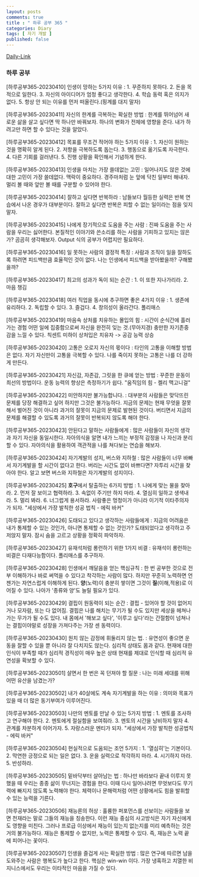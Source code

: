 ```yaml
---
layout: posts
comments: true
title : " 하루 공부 365 "
categories: Diary
tags: [ 자기 개발 ]
published: false
---
```


[Daily-Link](https://blog.naver.com/oroda_official/222955305160)

### 하루 공부

[하루공부365-20230410] 인생이 망하는 5가지 이유
 : 1. 꾸준하지 못하다.
   2. 돈을 목적으로 일한다.
   3. 자신의 아이디어가 엄청 좋다고 생각한다.
   4. 학습 동력 혹은 의지가 없다.
   5. 항상 안 되는 이유를 먼저 떠올린다.(핑계를 대지 말자)

[하루공부365-20230411] 자신의 한계를 극복하는 확실한 방법
 : 한계를 뛰어넘어 새로운 삶을 살고 싶다면 딱 하나만 바꿔보자.
   하나의 변화가 전체에 영향을 준다.
   내가 하려고만 하면 할 수 있다는 것을 알았다.

[하루공부365-20230412] 목표를 무조건 적어야 하는 5가지 이유
 : 1. 자신이 원하는 것을 명확히 알게 된다.
   2. 저항을 극복하도록 돕는다.
   3. 행동으로 옮기도록 자극한다.
   4. 다른 기회를 걸러낸다.
   5. 진행 상황을 확인해서 기념하게 한다.

[하루공부365-20230413] 인생을 마치는 가장 쓸데없는 고민
 : 일어나지도 않은 것에 대한 고민이 가장 쓸데없다.
   맥락이 중요하다.
   경주마처럼 눈 앞에 닥친 일부터 해내자.
   멀리 볼 때와 앞만 볼 때를 구분할 수 있어야 한다.

[하루공부365-20230414] 잘하고 싶다면 반복하라
 : 남들보다 월등한 실력은 반복 연습에서 나온 경우가 대부분이다.
   잘하고 싶다면 반복은 피할 수 없는 일이라는 점을 잊지 말자.

[하루공부365-20230415] 나에게 장기적으로 도움을 주는 사람
 : 진짜 도움을 주는 사람을 우리는 싫어한다.
   본질적인 이야기와 쓴소리를 하는 사람을 기피하고 있지는 않은가? 곰곰히 생각해보자.
   Output 식의 공부가 어렵지만 필요하다.

[하루공부365-20230416] 일 못하는 사람의 결정적 특징
 : 사람과 조직이 일을 잘하도록 하려면 피드백만큼 효율적인 것이 없다.
   나는 인생에서 피드백을 받아봤을까? 구해봤을까?

[하루공부365-20230417] 최고의 성과가 독이 되는 순간
 : 1. 이 또한 지나가리라.
   2. 마음 챙김

[하루공부365-20230418] 여러 직업을 동시에 추구하면 좋은 4가지 이유
 : 1. 생존에 유리하다.
   2. 독립할 수 있다.
   3. 즐겁다.
   4. 창의성이 올라간다.
   폴리매스

[하루공부365-20230419] 마음속 상처를 치유하는 몰입의 힘
 : 시간이 순식간에 흘러가는 경험
   어떤 일에 집중함으로써 자신을 완전히 잊는 것.(무아지경)
   충만한 자기존중감을 느낄 수 있다.
   칙센트 미하이
   상처입은 치유자 -> 공감 능력 상승

[하루공부365-20230420] 고통은 오로지 자신의 몫이다
 : 타인의 고통을 이해할 방법은 없다.
   자기 자신만이 고통을 극복할 수 있다.
   나를 죽이지 못하는 고통은 나를 더 강하게 만든다.

[하루공부365-20230421] 자신감, 자존감, 그릿을 한 큐에 얻는 방법
 : 꾸준한 운동이 최선의 방법이다.
   운동 능력의 향상은 측정하기가 쉽다.
   "움직임의 힘 - 켈리 맥고니걸"

[하루공부365-20230422] 미안하지만 불가능합니다.
  : 대부분의 사람들은 맞닥뜨린 문제를 당장 해결하고 싶어 하지만 그것은 불가능하다.
    지금의 문제는 현재 무엇을 잘못해서 벌어진 것이 아니라 과거의 잘못이 지금의 문제로 발현된 것이다.
    버티면서 지금의 문제를 해결할 수 있도록 과거의 잘못이 반복되지 않도록 해야 한다.

[하루공부365-20230423] 안된다고 말하는 사람들에게
  : 많은 사람들이 자신의 생각과 자기 자신을 동일시한다.
    자아의식을 알면 내가 느끼는 부정적 감정을 나 자신과 분리할 수 있다.
    자아의식을 활용하여 객관적을 나를 쳐다보는 연습을 해보자.

[하루공부365-20230424] 자기계발의 성지, 버스와 지하철
  : 많은 사람들이 너무 바빠서 자기계발을 할 시간이 없다고 한다.
    버리는 시간도 없이 바쁘다면? 자투리 시간을 찾아야 한다.
    알고 보면 버스와 지하철은 자기계발의 성지이다.

[하루공부365-20230425] **호구**에서 탈출하는 6가지 방법
  : 1. 나에게 맞는 물을 찾아라.
    2. 먼저 잘 보이고 협력하라.
    3. 속없이 주기만 하지 마라.
    4. 열심히 일하고 생색내라.
    5. 멀리 봐라.
    6. 너그럽게 용서하라.
    사람좋은 멍청이가 아니라 이기적 이타주의자가 되자.
    "세상에서 가장 발칙한 성공 법칙 - 에릭 바커"

[하루공부365-20230426] 도태되고 있다고 생각하는 사람들에게
  : 지금의 어려움은 내가 통제할 수 있는 것인가, 아니면 통제할 수 없는 것인가?
    도태되었다고 생각하고 주저앉지 말자.
    잠시 숨을 고르고 상황을 정확히 파악하자.

[하루공부365-20230427] 유재석처럼 롱런하기 위한 1가지 비결
  : 유재석이 롱런하는 비결은 다재다능함이다.
    폴리매스를 추구하자.

[하루공부365-20230428] 인생에서 깨달음을 얻는 핵심규칙
  : 한 번 공부한 것으로 전부 이해하가나 바로 써먹을 수 있다고 착각하는 사람이 많다.
    하지만 꾸준히 노력하면 언젠가는 자연스럽게 이해하게 된다.
    **양**(노력)이 충분히 쌓이면 그것이 **질**(이해,적용)로 이어질 수 있다.
    나아가 '종류와 양'도 늘릴 필요가 있다.

[하루공부365-20230429] 결핍이 원동력이 되는 순간
  : 결핍 - 있어야 할 것이 없어지거나 모자람, 또는 다 없어짐.
    결핍은 나를 해치는 무기가 될 수도 있지만 세상을 헤쳐나가는 무가가 될 수도 있다.
    내 몸에서 '해보고 싶다', '이루고 싶다'라는 간절함이 넘쳐나는 결핍이야말로 성장을 가져다주는 가장 센 동력이다.

[하루공부365-20230430] 원치 않는 감정에 휘둘리지 않는 법.
  : 유연성이 좋으면 운동을 잘할 수 있을 뿐 아니라 잘 다치지도 않는다.
    심리적 상태도 몸과 같다.
    현재에 대한 인식이 부족할 때가 심리적 경직성이 매우 높은 상태
    현재를 제대로 인식할 때 심리적 유연성을 확보할 수 있다.

[하루공부365-20230501] 살면서 한 번은 꼭 던져야 할 질문
  : 나는 미래 세대를 위해 어떤 유산을 남겼는가?

[하루공부365-20230502] 내가 40살에도 계속 자기계발을 하는 이유
  : 의미와 목표가 있을 때 더 많은 동기부여가 이루어진다.

[하루공부365-20230503] 나만의 멘토를 만날 수 있는 5가지 방법
  : 1. 멘토를 조사하고 연구해야 한다.
    2. 멘토에게 절실함을 보여줘라.
    3. 멘토의 시간을 낭비하지 말자
    4. 관계를 차분하게 이어가자.
    5. 자랑스러운 멘티가 되자.
    "세상에서 가장 발칙한 성공법칙 - 에릭 바커"

[하루공부365-20230504] 현실적으로 도움되는 조언 5가지
  : 1. '열심히'는 기본이다.
    2. 막연한 긍정으로 되는 일은 없다.
    3. 운을 실력으로 착각하지 마라.
    4. 시기하지 마라.
    5. 반성하라.

[하루공부365-20230505] 밑바닥부터 살아남는 법
  : 하나만 바라보다 끝내 이루지 못했을 때 우리는 종종 삶이 무너지는 경험을 한다.
    이때 다시 일어나려면 무엇보다도 무기력에 빠지지 않도록 노력해야 한다.
    체력이나 문해력처럼 어떤 상황에서도 힘을 발휘할 수 있는 능력을 기른다.

[하루공부365-20230506] 재능론의 허상
  : 훌륭한 퍼포먼스를 선보이는 사람들을 보면 천재라는 말로 그들의 재능을 칭송한다.
    이런 재능 중심의 사고방식은 자기 자신에게도 영향을 미친다.
    그러나 프로급 이상에서 재능이 있는지 없는지를 미리 예측하는 것은 거의 불가능하다.
    재능은 통제할 수 없지만, 노력은 통제할 수 있다.
    즉, 재능은 노력 끝에 피어나는 꽃이다.

[하루공부365-20230507] 인생을 즐겁게 사는 확실한 방법
  : 많은 연구에 따르면 남을 도와주는 사람은 행복도가 높다고 한다.
    핵심은 win-win 이다.
    가장 냉혹하고 치열한 비지니스에서도 우리는 이타적인 마음을 가질 수 있다.
